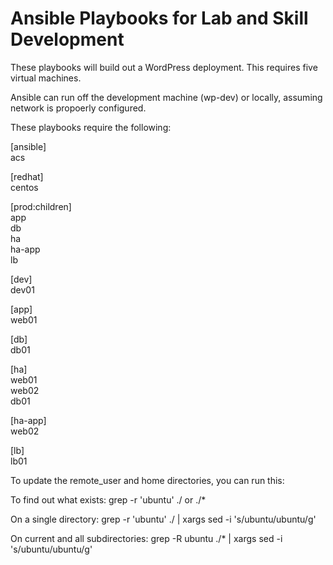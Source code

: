 # Ansible Playbooks for Lab and Skill Development

These playbooks will build out a WordPress deployment. This requires five virtual machines. 

Ansible can run off the development machine (wp-dev) or locally, assuming network is propoerly configured. 

These playbooks require the following:

[ansible]  
acs  
  
[redhat]  
centos  
  
[prod:children]  
app  
db  
ha  
ha-app  
lb  
  
[dev]  
dev01  
  
[app]  
web01  
  
[db]  
db01  
  
[ha]  
web01  
web02  
db01  
  
[ha-app]  
web02  
  
[lb]  
lb01  


To update the remote_user and home directories, you can run this:

To find out what exists:
       grep -r 'ubuntu' ./ or ./*

On a single directory: 
	grep -r 'ubuntu' ./ | xargs sed -i 's/ubuntu/ubuntu/g' 

On current and all subdirectories:
	grep -R ubuntu ./* | xargs sed -i 's/ubuntu/ubuntu/g'
